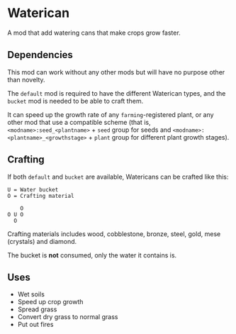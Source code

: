 # Waterican

A mod that add watering cans that make crops grow faster.

## Dependencies

This mod can work without any other mods but will have no purpose other than novelty.

The `default` mod is required to have the different Waterican types, and the `bucket` mod is needed to be able to craft them.

It can speed up the growth rate of any `farming`-registered plant, or any other mod that use a compatible scheme (that is, `<modname>:seed_<plantname>` + `seed` group for seeds and `<modname>:<plantname>_<growthstage>` + `plant` group for different plant growth stages).

## Crafting

If both `default` and `bucket` are available, Watericans can be crafted like this:

```
U = Water bucket
O = Crafting material

    O
O U O
  O  
```

Crafting materials includes wood, cobblestone, bronze, steel, gold, mese (crystals) and diamond.

The bucket is **not** consumed, only the water it contains is.

## Uses

* Wet soils
* Speed up crop growth
* Spread grass
* Convert dry grass to normal grass
* Put out fires
